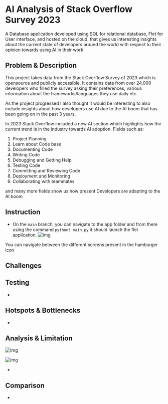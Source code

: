 # AI Analysis of Stack Overflow Survey 2023

A Database application developed using SQL for relational database, Flet for User interface, and hosted on the cloud, that gives us interesting insights about the current state of developers around the world with respect to their opinion towards using AI in their work

## Problem & Description

This project takes data from the Stack Overflow Survey of 2023 which is opensource and publicly accessible.
It contains data from over 24,000 developers who filled the survey asking their preferences, various information about the frameworks/languages they use daily etc.

As the project progressed I also thought it would be interesting to also include insights about how developers use AI due to the AI boom that has been going on in the past 3 years.

In 2023 Stack Overflow included a new AI section which highlights how the current trend is in the industry towards AI adoption. Fields such as:

1. Project Planning
2. Learn about Code base
3. Documenting Code
4. Writing Code
5. Debugging and Getting Help
6. Testing Code
7. Committing and Reviewing Code
8. Deployment and Monitoring
9. Collaborating with teammates

and many more fields show us how present Developers are adapting to the AI boom

## Instruction

- On the `main` branch, you can navigate to the app folder and from there using the command
  `python3 main.py` it should launch the flet application.
  ![img](home.png)

You can navigate between the different screens present in the hamburger icon

## Challenges

## Testing

-

## Hotspots & Bottlenecks

-

## Analysis & Limitation

![img](speedup-balance.png)

![img](speedup-steal.png)

-

## Comparison

-
